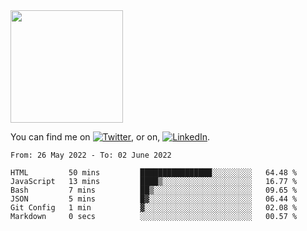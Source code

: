 <!-- ![visitors](https://visitor-badge.glitch.me/badge?page_id=page.id) -->

<img height="180em" src="https://github-readme-stats.vercel.app/api?username=alihernandez&show_icons=true&hide_border=true&&count_private=true&include_all_commits=true" />

<!-- Actual text -->

You can find me on [![Twitter][1.2]][1], or on, [![LinkedIn][2.2]][2].

<!-- Icons -->

[1.2]: http://i.imgur.com/wWzX9uB.png (twitter icon without padding)
[2.2]: https://raw.githubusercontent.com/MartinHeinz/MartinHeinz/master/linkedin-3-16.png (LinkedIn icon without padding)

<!-- Links to your social media accounts -->

[1]: https://twitter.com/phantomramen
[2]: https://www.linkedin.com/in/ali-hernandez-96b1b71a9/

<!--START_SECTION:waka-->

```text
From: 26 May 2022 - To: 02 June 2022

HTML         50 mins         ████████████████░░░░░░░░░   64.48 %
JavaScript   13 mins         ████▒░░░░░░░░░░░░░░░░░░░░   16.77 %
Bash         7 mins          ██▒░░░░░░░░░░░░░░░░░░░░░░   09.65 %
JSON         5 mins          █▓░░░░░░░░░░░░░░░░░░░░░░░   06.44 %
Git Config   1 min           ▓░░░░░░░░░░░░░░░░░░░░░░░░   02.08 %
Markdown     0 secs          ░░░░░░░░░░░░░░░░░░░░░░░░░   00.57 %
```

<!--END_SECTION:waka-->
